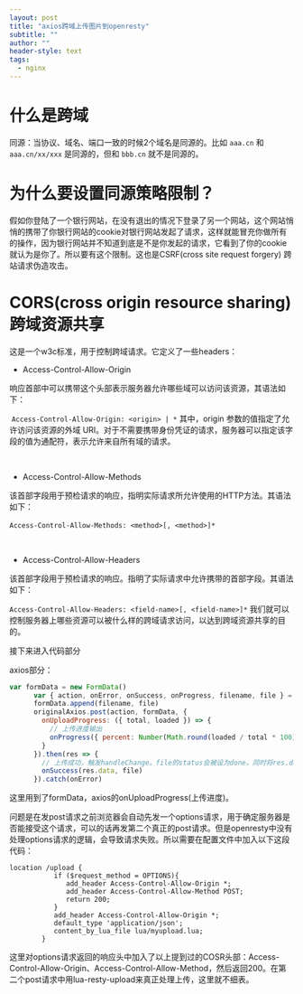 ```yaml
---
layout: post
title: "axios跨域上传图片到openresty"
subtitle: ""
author: ""
header-style: text
tags:
  - nginx
---
```




# 什么是**跨域**

同源：当协议、域名、端口一致的时候2个域名是同源的。比如 `aaa.cn` 和 `aaa.cn/xx/xxx` 是同源的，但和 `bbb.cn` 就不是同源的。

 



# 为什么要设置**同源策略限制**？

假如你登陆了一个银行网站，在没有退出的情况下登录了另一个网站，这个网站悄悄的携带了你银行网站的cookie对银行网站发起了请求，这样就能冒充你做所有的操作，因为银行网站并不知道到底是不是你发起的请求，它看到了你的cookie就认为是你了。所以要有这个限制。这也是CSRF(cross site request forgery) 跨站请求伪造攻击。

 



# CORS(cross origin resource sharing) 跨域资源共享

这是一个w3c标准，用于控制跨域请求。它定义了一些headers：

- Access-Control-Allow-Origin


​		响应首部中可以携带这个头部表示服务器允许哪些域可以访问该资源，其语法如下：

​		`Access-Control-Allow-Origin: <origin> | *`
​		其中，origin 参数的值指定了允许访问该资源的外域 URI。对于不需要携带身份凭证的请求，服务器可以指定该字段的值为通配符，表示允许来自所有域的请求。

<br/>

- Access-Control-Allow-Methods


​		该首部字段用于预检请求的响应，指明实际请求所允许使用的HTTP方法。其语法如下：

​		`Access-Control-Allow-Methods: <method>[, <method>]*`

<br/>

- Access-Control-Allow-Headers

​		该首部字段用于预检请求的响应。指明了实际请求中允许携带的首部字段。其语法如下：

​		`Access-Control-Allow-Headers: <field-name>[, <field-name>]*`
 	  我们就可以控制服务器上哪些资源可以被什么样的跨域请求访问，以达到跨域资源共享的目的。



接下来进入代码部分

axios部分：

```javascript
var formData = new FormData()
      var { action, onError, onSuccess, onProgress, filename, file } = data
      formData.append(filename, file)
      originalAxios.post(action, formData, {
        onUploadProgress: ({ total, loaded }) => {
          // 上传进度输出
          onProgress({ percent: Number(Math.round(loaded / total * 100).toFixed(2)) }, file)
        }
      }).then(res => {
        // 上传成功，触发handleChange。file的status会被设为done，同时将res.data赋给file.response
        onSuccess(res.data, file)
      }).catch(onError)
```

这里用到了formData，axios的onUploadProgress(上传进度)。

问题是在发post请求之前浏览器会自动先发一个options请求，用于确定服务器是否能接受这个请求，可以的话再发第二个真正的post请求。但是openresty中没有处理options请求的逻辑，会导致请求失败。所以需要在配置文件中加入以下这段代码：

 ```
 location /upload {
            if ($request_method = OPTIONS){
               add_header Access-Control-Allow-Origin *;
               add_header Access-Control-Allow-Method POST;
               return 200;
            }
            add_header Access-Control-Allow-Origin *;
            default_type 'application/json';
            content_by_lua_file lua/myupload.lua;
         }
 ```

这里对options请求返回的响应头中加入了以上提到过的COSR头部：Access-Control-Allow-Origin、Access-Control-Allow-Method，然后返回200。在第二个post请求中用lua-resty-upload来真正处理上传，这里就不细表。